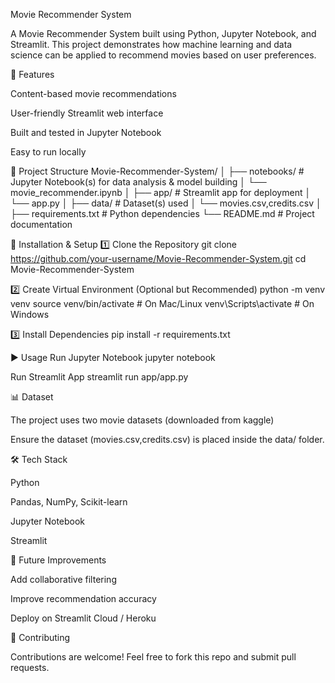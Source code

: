 Movie Recommender System

A Movie Recommender System built using Python, Jupyter Notebook, and Streamlit. This project demonstrates how machine learning and data science can be applied to recommend movies based on user preferences.

📌 Features

Content-based movie recommendations

User-friendly Streamlit web interface

Built and tested in Jupyter Notebook

Easy to run locally

📂 Project Structure
Movie-Recommender-System/
│
├── notebooks/ # Jupyter Notebook(s) for data analysis & model building
│ └── movie_recommender.ipynb
│
├── app/ # Streamlit app for deployment
│ └── app.py
│
├── data/ # Dataset(s) used
│ └── movies.csv,credits.csv
│
├── requirements.txt # Python dependencies
└── README.md # Project documentation

🚀 Installation & Setup
1️⃣ Clone the Repository
git clone https://github.com/your-username/Movie-Recommender-System.git
cd Movie-Recommender-System

2️⃣ Create Virtual Environment (Optional but Recommended)
python -m venv venv
source venv/bin/activate # On Mac/Linux
venv\Scripts\activate # On Windows

3️⃣ Install Dependencies
pip install -r requirements.txt

▶️ Usage
Run Jupyter Notebook
jupyter notebook

Run Streamlit App
streamlit run app/app.py

📊 Dataset

The project uses two movie datasets (downloaded from kaggle)

Ensure the dataset (movies.csv,credits.csv) is placed inside the data/ folder.

🛠️ Tech Stack

Python

Pandas, NumPy, Scikit-learn

Jupyter Notebook

Streamlit

📌 Future Improvements

Add collaborative filtering

Improve recommendation accuracy

Deploy on Streamlit Cloud / Heroku

🤝 Contributing

Contributions are welcome! Feel free to fork this repo and submit pull requests.
